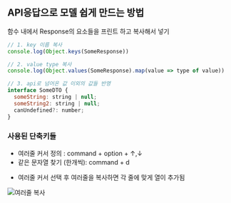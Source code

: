 ## API응답으로 모델 쉽게 만드는 방법

함수 내에서 Response의 요소들을 프린트 하고 복사해서 넣기

```javascript
// 1. key 이름 복사
console.log(Object.keys(SomeResponse))

// 2. value type 복사
console.log(Object.values(SomeResponse).map(value => type of value))

// 3. api로 넘어온 값 이외의 값들 반영
interface SomeDTO {
  someString: string | null;
  someString2: string | null;
  canUndefined?: number;
}

```

### 사용된 단축키들

- 여러줄 커서 정의 : command + option + ↑,↓
- 같은 문자열 찾기 (한개씩): command + d

* 여러줄 커서 선택 후 여러줄을 복사하면 각 줄에 맞게 열이 추가됨

![여러줄 복사](https://eumericano.s3.ap-northeast-2.amazonaws.com/dev/tips.png "여러줄 복사")
